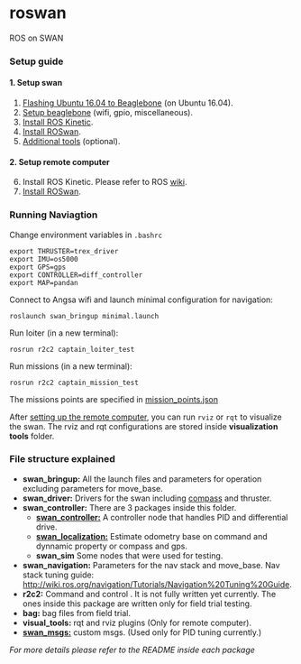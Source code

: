 # roswan
ROS on SWAN

### Setup guide
#### 1. Setup swan
1. [Flashing Ubuntu 16.04 to Beaglebone](./doc/setup_ubuntu.md) (on Ubuntu 16.04).
2. [Setup beaglebone](./doc/setup_beaglebone.md) (wifi, gpio, miscellaneous).
3. [Install ROS Kinetic](./doc/setup_ros.md).
4. [Install ROSwan](./doc/setup_roswan.md).
5. [Additional tools](./doc/swan_addition.md) (optional).
#### 2. Setup remote computer
6. Install ROS Kinetic. Please refer to ROS [wiki](http://wiki.ros.org/kinetic/Installation/Ubuntu).
7. [Install ROSwan](./doc/setup_roswan.md).
###  Running Naviagtion
Change environment variables in `.bashrc`
```
export THRUSTER=trex_driver
export IMU=os5000
export GPS=gps
export CONTROLLER=diff_controller
export MAP=pandan
```
Connect to Angsa wifi and launch minimal configuration for navigation:
```
roslaunch swan_bringup minimal.launch
```
Run loiter (in a new terminal): 
```
rosrun r2c2 captain_loiter_test
```
Run missions (in a new terminal):
```
rosrun r2c2 captain_mission_test
```
The missions points are specified in [mission_points.json](../roswan/r2c2/params/mission_points.json)

After [setting up the remote computer](./doc/setup_roswan.md), you can run `rviz` or `rqt` to visualize the swan. The rviz and rqt configurations are stored inside **visualization tools** folder.
###  File structure explained
- **swan_bringup:** All the launch files and parameters for operation excluding parameters for move_base.
- **swan_driver:** Drivers for the swan including [compass](./swan_driver/os5000_compass//README.md) and thruster.
- **swan_controller:** There are 3 packages inside this folder.
  - [**swan_controller:**](./swan_controller/swan_controller/README.md) A controller node that handles PID and differential drive.
  - [**swan_localization:**](./swan_controller/swan_localization/README.md)  Estimate odometry base on command and dynnamic property or compass and gps.
  - **swan_sim** Some nodes that were used for testing.
- **swan_navigation:** Parameters for the nav stack and move_base. Nav stack tuning guide: http://wiki.ros.org/navigation/Tutorials/Navigation%20Tuning%20Guide.
- **r2c2:** Command and control . It is not fully written yet currently. The ones inside this package are written only for field trial testing.
- **bag:** bag files from field trial.
- **visual_tools:** rqt and rviz plugins (Only for remote computer).
- [**swan_msgs:**](./swan_msgs/README.md) custom msgs. (Used only for PID tuning currently.)

*For more details please refer to the README inside each package*